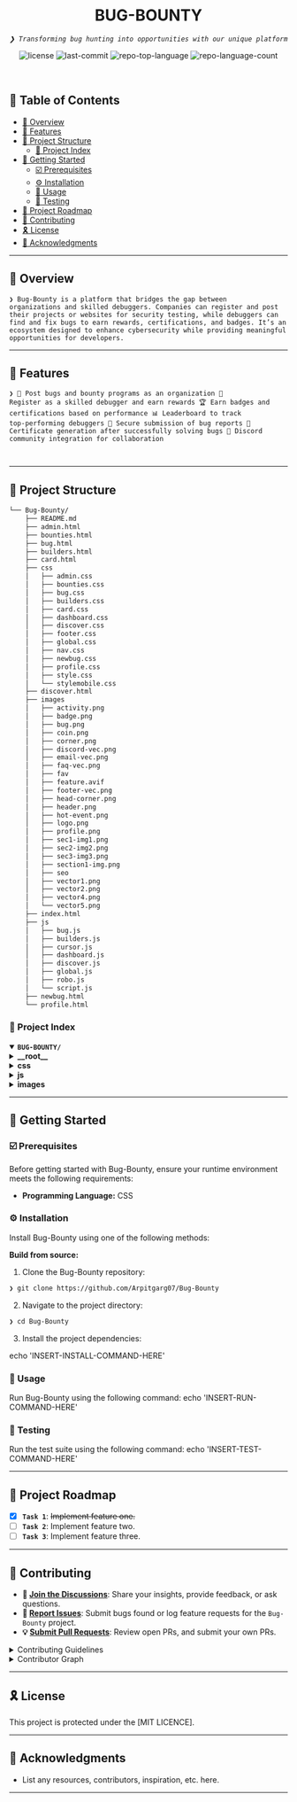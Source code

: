 
<p align="center"><h1 align="center">BUG-BOUNTY</h1></p>
<p align="center">
	<em><code>❯ Transforming bug hunting into opportunities with our unique platform </code></em>
</p>
<p align="center">
	<img src="https://img.shields.io/github/license/Arpitgarg07/Bug-Bounty?style=default&logo=opensourceinitiative&logoColor=white&color=0080ff" alt="license">
	<img src="https://img.shields.io/github/last-commit/Arpitgarg07/Bug-Bounty?style=default&logo=git&logoColor=white&color=0080ff" alt="last-commit">
	<img src="https://img.shields.io/github/languages/top/Arpitgarg07/Bug-Bounty?style=default&color=0080ff" alt="repo-top-language">
	<img src="https://img.shields.io/github/languages/count/Arpitgarg07/Bug-Bounty?style=default&color=0080ff" alt="repo-language-count">
</p>
<p align="center"><!-- default option, no dependency badges. -->
</p>
<p align="center">
	<!-- default option, no dependency badges. -->
</p>
<br>

## 🔗 Table of Contents

- [📍 Overview](#-overview)
- [👾 Features](#-features)
- [📁 Project Structure](#-project-structure)
  - [📂 Project Index](#-project-index)
- [🚀 Getting Started](#-getting-started)
  - [☑️ Prerequisites](#-prerequisites)
  - [⚙️ Installation](#-installation)
  - [🤖 Usage](#🤖-usage)
  - [🧪 Testing](#🧪-testing)
- [📌 Project Roadmap](#-project-roadmap)
- [🔰 Contributing](#-contributing)
- [🎗 License](#-license)
- [🙌 Acknowledgments](#-acknowledgments)

---

## 📍 Overview

<code>❯ Bug-Bounty is a platform that bridges the gap between organizations and skilled debuggers. Companies can register and post their projects or websites for security testing, while debuggers can find and fix bugs to earn rewards, certifications, and badges. It’s an ecosystem designed to enhance cybersecurity while providing meaningful opportunities for developers.</code>

---

## 👾 Features

<code>❯ 
🐞 Post bugs and bounty programs as an organization
🧠 Register as a skilled debugger and earn rewards
🏆 Earn badges and certifications based on performance
📊 Leaderboard to track top-performing debuggers
🔐 Secure submission of bug reports
📄 Certificate generation after successfully solving bugs
💬 Discord community integration for collaboration

</code>

---

## 📁 Project Structure

```sh
└── Bug-Bounty/
    ├── README.md
    ├── admin.html
    ├── bounties.html
    ├── bug.html
    ├── builders.html
    ├── card.html
    ├── css
    │   ├── admin.css
    │   ├── bounties.css
    │   ├── bug.css
    │   ├── builders.css
    │   ├── card.css
    │   ├── dashboard.css
    │   ├── discover.css
    │   ├── footer.css
    │   ├── global.css
    │   ├── nav.css
    │   ├── newbug.css
    │   ├── profile.css
    │   ├── style.css
    │   └── stylemobile.css
    ├── discover.html
    ├── images
    │   ├── activity.png
    │   ├── badge.png
    │   ├── bug.png
    │   ├── coin.png
    │   ├── corner.png
    │   ├── discord-vec.png
    │   ├── email-vec.png
    │   ├── faq-vec.png
    │   ├── fav
    │   ├── feature.avif
    │   ├── footer-vec.png
    │   ├── head-corner.png
    │   ├── header.png
    │   ├── hot-event.png
    │   ├── logo.png
    │   ├── profile.png
    │   ├── sec1-img1.png
    │   ├── sec2-img2.png
    │   ├── sec3-img3.png
    │   ├── section1-img.png
    │   ├── seo
    │   ├── vector1.png
    │   ├── vector2.png
    │   ├── vector4.png
    │   └── vector5.png
    ├── index.html
    ├── js
    │   ├── bug.js
    │   ├── builders.js
    │   ├── cursor.js
    │   ├── dashboard.js
    │   ├── discover.js
    │   ├── global.js
    │   ├── robo.js
    │   └── script.js
    ├── newbug.html
    └── profile.html
```


### 📂 Project Index
<details open>
	<summary><b><code>BUG-BOUNTY/</code></b></summary>
	<details> <!-- __root__ Submodule -->
		<summary><b>__root__</b></summary>
		<blockquote>
			<table>
			<tr>
				<td><b><a href='https://github.com/Arpitgarg07/Bug-Bounty/blob/master/bug.html'>bug.html</a></b></td>
			</tr>
			<tr>
				<td><b><a href='https://github.com/Arpitgarg07/Bug-Bounty/blob/master/card.html'>card.html</a></b></td>
			</tr>
			<tr>
				<td><b><a href='https://github.com/Arpitgarg07/Bug-Bounty/blob/master/newbug.html'>newbug.html</a></b></td>
			</tr>
			<tr>
				<td><b><a href='https://github.com/Arpitgarg07/Bug-Bounty/blob/master/profile.html'>profile.html</a></b></td>
			</tr>
			<tr>
				<td><b><a href='https://github.com/Arpitgarg07/Bug-Bounty/blob/master/discover.html'>discover.html</a></b></td>
			</tr>
			<tr>
				<td><b><a href='https://github.com/Arpitgarg07/Bug-Bounty/blob/master/admin.html'>admin.html</a></b></td>
			</tr>
			<tr>
				<td><b><a href='https://github.com/Arpitgarg07/Bug-Bounty/blob/master/bounties.html'>bounties.html</a></b></td>
			</tr>
			<tr>
				<td><b><a href='https://github.com/Arpitgarg07/Bug-Bounty/blob/master/index.html'>index.html</a></b></td>
			</tr>
			<tr>
				<td><b><a href='https://github.com/Arpitgarg07/Bug-Bounty/blob/master/builders.html'>builders.html</a></b></td>
			</tr>
			</table>
		</blockquote>
	</details>
	<details> <!-- css Submodule -->
		<summary><b>css</b></summary>
		<blockquote>
			<table>
			<tr>
				<td><b><a href='https://github.com/Arpitgarg07/Bug-Bounty/blob/master/css/newbug.css'>newbug.css</a></b></td>
				<td><code>❯ REPLACE-ME</code></td>
			</tr>
			<tr>
				<td><b><a href='https://github.com/Arpitgarg07/Bug-Bounty/blob/master/css/style.css'>style.css</a></b></td>
				<td><code>❯ REPLACE-ME</code></td>
			</tr>
			<tr>
				<td><b><a href='https://github.com/Arpitgarg07/Bug-Bounty/blob/master/css/stylemobile.css'>stylemobile.css</a></b></td>
				<td><code>❯ REPLACE-ME</code></td>
			</tr>
			<tr>
				<td><b><a href='https://github.com/Arpitgarg07/Bug-Bounty/blob/master/css/discover.css'>discover.css</a></b></td>
				<td><code>❯ REPLACE-ME</code></td>
			</tr>
			<tr>
				<td><b><a href='https://github.com/Arpitgarg07/Bug-Bounty/blob/master/css/footer.css'>footer.css</a></b></td>
				<td><code>❯ REPLACE-ME</code></td>
			</tr>
			<tr>
				<td><b><a href='https://github.com/Arpitgarg07/Bug-Bounty/blob/master/css/builders.css'>builders.css</a></b></td>
				<td><code>❯ REPLACE-ME</code></td>
			</tr>
			<tr>
				<td><b><a href='https://github.com/Arpitgarg07/Bug-Bounty/blob/master/css/dashboard.css'>dashboard.css</a></b></td>
				<td><code>❯ REPLACE-ME</code></td>
			</tr>
			<tr>
				<td><b><a href='https://github.com/Arpitgarg07/Bug-Bounty/blob/master/css/bounties.css'>bounties.css</a></b></td>
				<td><code>❯ REPLACE-ME</code></td>
			</tr>
			<tr>
				<td><b><a href='https://github.com/Arpitgarg07/Bug-Bounty/blob/master/css/bug.css'>bug.css</a></b></td>
				<td><code>❯ REPLACE-ME</code></td>
			</tr>
			<tr>
				<td><b><a href='https://github.com/Arpitgarg07/Bug-Bounty/blob/master/css/admin.css'>admin.css</a></b></td>
				<td><code>❯ REPLACE-ME</code></td>
			</tr>
			<tr>
				<td><b><a href='https://github.com/Arpitgarg07/Bug-Bounty/blob/master/css/nav.css'>nav.css</a></b></td>
				<td><code>❯ REPLACE-ME</code></td>
			</tr>
			<tr>
				<td><b><a href='https://github.com/Arpitgarg07/Bug-Bounty/blob/master/css/global.css'>global.css</a></b></td>
				<td><code>❯ REPLACE-ME</code></td>
			</tr>
			<tr>
				<td><b><a href='https://github.com/Arpitgarg07/Bug-Bounty/blob/master/css/card.css'>card.css</a></b></td>
				<td><code>❯ REPLACE-ME</code></td>
			</tr>
			<tr>
				<td><b><a href='https://github.com/Arpitgarg07/Bug-Bounty/blob/master/css/profile.css'>profile.css</a></b></td>
				<td><code>❯ REPLACE-ME</code></td>
			</tr>
			</table>
		</blockquote>
	</details>
	<details> <!-- js Submodule -->
		<summary><b>js</b></summary>
		<blockquote>
			<table>
			<tr>
				<td><b><a href='https://github.com/Arpitgarg07/Bug-Bounty/blob/master/js/bug.js'>bug.js</a></b></td>
				<td><code>❯ REPLACE-ME</code></td>
			</tr>
			<tr>
				<td><b><a href='https://github.com/Arpitgarg07/Bug-Bounty/blob/master/js/builders.js'>builders.js</a></b></td>
				<td><code>❯ REPLACE-ME</code></td>
			</tr>
			<tr>
				<td><b><a href='https://github.com/Arpitgarg07/Bug-Bounty/blob/master/js/robo.js'>robo.js</a></b></td>
				<td><code>❯ REPLACE-ME</code></td>
			</tr>
			<tr>
				<td><b><a href='https://github.com/Arpitgarg07/Bug-Bounty/blob/master/js/discover.js'>discover.js</a></b></td>
				<td><code>❯ REPLACE-ME</code></td>
			</tr>
			<tr>
				<td><b><a href='https://github.com/Arpitgarg07/Bug-Bounty/blob/master/js/script.js'>script.js</a></b></td>
				<td><code>❯ REPLACE-ME</code></td>
			</tr>
			<tr>
				<td><b><a href='https://github.com/Arpitgarg07/Bug-Bounty/blob/master/js/cursor.js'>cursor.js</a></b></td>
				<td><code>❯ REPLACE-ME</code></td>
			</tr>
			<tr>
				<td><b><a href='https://github.com/Arpitgarg07/Bug-Bounty/blob/master/js/dashboard.js'>dashboard.js</a></b></td>
				<td><code>❯ REPLACE-ME</code></td>
			</tr>
			<tr>
				<td><b><a href='https://github.com/Arpitgarg07/Bug-Bounty/blob/master/js/global.js'>global.js</a></b></td>
				<td><code>❯ REPLACE-ME</code></td>
			</tr>
			</table>
		</blockquote>
	</details>
	<details> <!-- images Submodule -->
		<summary><b>images</b></summary>
		<blockquote>
			<table>
			<tr>
				<td><b><a href='https://github.com/Arpitgarg07/Bug-Bounty/blob/master/images/feature.avif'>feature.avif</a></b></td>
				<td><code>❯ REPLACE-ME</code></td>
			</tr>
			</table>
			<details>
				<summary><b>fav</b></summary>
				<blockquote>
					<table>
					<tr>
						<td><b><a href='https://github.com/Arpitgarg07/Bug-Bounty/blob/master/images/fav/site.webmanifest'>site.webmanifest</a></b></td>
						<td><code>❯ REPLACE-ME</code></td>
					</tr>
					</table>
				</blockquote>
			</details>
		</blockquote>
	</details>
</details>

---
## 🚀 Getting Started

### ☑️ Prerequisites

Before getting started with Bug-Bounty, ensure your runtime environment meets the following requirements:

- **Programming Language:** CSS


### ⚙️ Installation

Install Bug-Bounty using one of the following methods:

**Build from source:**

1. Clone the Bug-Bounty repository:
```sh
❯ git clone https://github.com/Arpitgarg07/Bug-Bounty
```

2. Navigate to the project directory:
```sh
❯ cd Bug-Bounty
```

3. Install the project dependencies:

echo 'INSERT-INSTALL-COMMAND-HERE'



### 🤖 Usage
Run Bug-Bounty using the following command:
echo 'INSERT-RUN-COMMAND-HERE'

### 🧪 Testing
Run the test suite using the following command:
echo 'INSERT-TEST-COMMAND-HERE'

---
## 📌 Project Roadmap

- [X] **`Task 1`**: <strike>Implement feature one.</strike>
- [ ] **`Task 2`**: Implement feature two.
- [ ] **`Task 3`**: Implement feature three.

---

## 🔰 Contributing

- **💬 [Join the Discussions](https://github.com/Arpitgarg07/Bug-Bounty/discussions)**: Share your insights, provide feedback, or ask questions.
- **🐛 [Report Issues](https://github.com/Arpitgarg07/Bug-Bounty/issues)**: Submit bugs found or log feature requests for the `Bug-Bounty` project.
- **💡 [Submit Pull Requests](https://github.com/Arpitgarg07/Bug-Bounty/blob/main/CONTRIBUTING.md)**: Review open PRs, and submit your own PRs.

<details closed>
<summary>Contributing Guidelines</summary>

1. **Fork the Repository**: Start by forking the project repository to your github account.
2. **Clone Locally**: Clone the forked repository to your local machine using a git client.
   ```sh
   git clone https://github.com/Arpitgarg07/Bug-Bounty
   ```
3. **Create a New Branch**: Always work on a new branch, giving it a descriptive name.
   ```sh
   git checkout -b new-feature-x
   ```
4. **Make Your Changes**: Develop and test your changes locally.
5. **Commit Your Changes**: Commit with a clear message describing your updates.
   ```sh
   git commit -m 'Implemented new feature x.'
   ```
6. **Push to github**: Push the changes to your forked repository.
   ```sh
   git push origin new-feature-x
   ```
7. **Submit a Pull Request**: Create a PR against the original project repository. Clearly describe the changes and their motivations.
8. **Review**: Once your PR is reviewed and approved, it will be merged into the main branch. Congratulations on your contribution!
</details>

<details closed>
<summary>Contributor Graph</summary>
<br>
<p align="left">
   <a href="https://github.com{/Arpitgarg07/Bug-Bounty/}graphs/contributors">
      <img src="https://contrib.rocks/image?repo=Arpitgarg07/Bug-Bounty">
   </a>
</p>
</details>

---

## 🎗 License

This project is protected under the [MIT LICENCE].

---

## 🙌 Acknowledgments

- List any resources, contributors, inspiration, etc. here.

---
